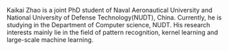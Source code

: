 Kaikai Zhao is a joint PhD student of Naval Aeronautical University and National University of Defense Technology(NUDT), China. Currently, he is studying in the Department of Computer science, NUDT. His research interests mainly lie in the field of pattern recognition, kernel learning and large-scale machine learning.
